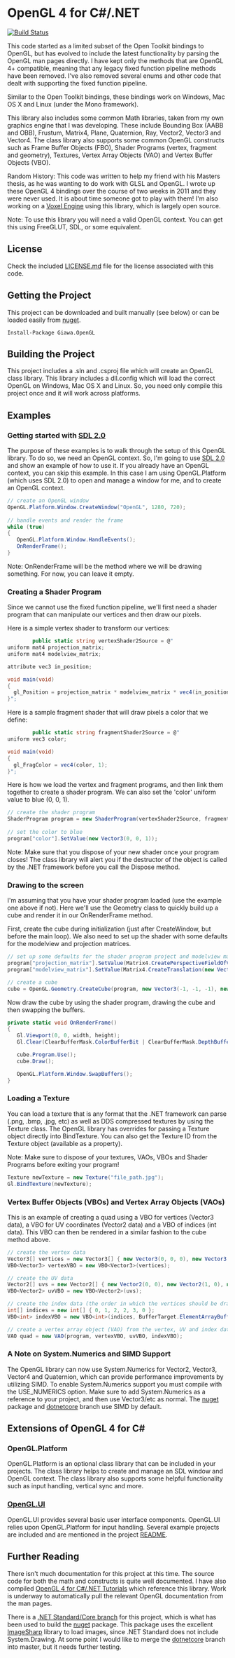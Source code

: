 # OpenGL 4 for C#/.NET
[![Build Status](https://travis-ci.org/giawa/opengl4csharp.svg?branch=master)](https://travis-ci.org/giawa/opengl4csharp)

This code started as a limited subset of the Open Toolkit bindings to OpenGL, but has evolved to include the latest functionality by parsing the OpenGL man pages directly.  I have kept only the methods that are OpenGL 4+ compatible, meaning that any legacy fixed function pipeline methods have been removed.  I've also removed several enums and other code that dealt with supporting the fixed function pipeline.

Similar to the Open Toolkit bindings, these bindings work on Windows, Mac OS X and Linux (under the Mono framework).

This library also includes some common Math libraries, taken from my own graphics engine that I was developing.  These include Bounding Box (AABB and OBB), Frustum, Matrix4, Plane, Quaternion, Ray, Vector2, Vector3 and Vector4.  The class library also supports some common OpenGL constructs such as Frame Buffer Objects (FBO), Shader Programs (vertex, fragment and geometry), Textures, Vertex Array Objects (VAO) and Vertex Buffer Objects (VBO).

Random History:  This code was written to help my friend with his Masters thesis, as he was wanting to do work with GLSL and OpenGL.  I wrote up these OpenGL 4 bindings over the course of two weeks in 2011 and they were never used.  It is about time someone got to play with them!  I'm also working on a [Voxel Engine](http://www.giawa.com) using this library, which is largely open source.

Note:  To use this library you will need a valid OpenGL context.  You can get this using FreeGLUT, SDL, or some equivalent.

## License
Check the included [LICENSE.md](https://github.com/giawa/opengl4csharp/blob/master/LICENSE.md) file for the license associated with this code.

## Getting the Project
This project can be downloaded and built manually (see below) or can be loaded easily from [nuget](https://www.nuget.org/packages/Giawa.OpenGL/).

```
Install-Package Giawa.OpenGL
```

## Building the Project
This project includes a .sln and .csproj file which will create an OpenGL class library.  This library includes a dll.config which will load the correct OpenGL on Windows, Mac OS X and Linux.  So, you need only compile this project once and it will work across platforms.

## Examples

### Getting started with [SDL 2.0](https://www.libsdl.org/download-2.0.php)

The purpose of these examples is to walk through the setup of this OpenGL library.  To do so, we need an OpenGL context.  So, I'm going to use [SDL 2.0](https://www.libsdl.org/download-2.0.php) and show an example of how to use it.  If you already have an OpenGL context, you can skip this example.  In this case I am using OpenGL.Platform (which uses SDL 2.0) to open and manage a window for me, and to create an OpenGL context.

```csharp
// create an OpenGL window
OpenGL.Platform.Window.CreateWindow("OpenGL", 1280, 720);
   
// handle events and render the frame
while (true)
{
   OpenGL.Platform.Window.HandleEvents();
   OnRenderFrame();
}
```

Note:  OnRenderFrame will be the method where we will be drawing something.  For now, you can leave it empty.

### Creating a Shader Program

Since we cannot use the fixed function pipeline, we'll first need a shader program that can manipulate our vertices and then draw our pixels.

Here is a simple vertex shader to transform our vertices:

```csharp
        public static string vertexShader2Source = @"
uniform mat4 projection_matrix;
uniform mat4 modelview_matrix;

attribute vec3 in_position;

void main(void)
{
  gl_Position = projection_matrix * modelview_matrix * vec4(in_position, 1);
}";
```

Here is a sample fragment shader that will draw pixels a color that we define:

```csharp
        public static string fragmentShader2Source = @"
uniform vec3 color;

void main(void)
{
  gl_FragColor = vec4(color, 1);
}";
```

Here is how we load the vertex and fragment programs, and then link them together to create a shader program.  We can also set the 'color' uniform value to blue (0, 0, 1).

```csharp
// create the shader program
ShaderProgram program = new ShaderProgram(vertexShader2Source, fragmentShader2Source);
        
// set the color to blue
program["color"].SetValue(new Vector3(0, 0, 1));
```

Note:  Make sure that you dispose of your new shader once your program closes!  The class library will alert you if the destructor of the object is called by the .NET framework before you call the Dispose method.

### Drawing to the screen

I'm assuming that you have your shader program loaded (use the example one above if not).  Here we'll use the Geometry class to quickly build up a cube and render it in our OnRenderFrame method.

First, create the cube during initialization (just after CreateWindow, but before the main loop).  We also need to set up the shader with some defaults for the modelview and projection matrices.

```csharp
// set up some defaults for the shader program project and modelview matrices
program["projection_matrix"].SetValue(Matrix4.CreatePerspectiveFieldOfView(0.45f, (float)width / height, 0.1f, 1000f));
program["modelview_matrix"].SetValue(Matrix4.CreateTranslation(new Vector3(2, 2, -10)) * Matrix4.CreateRotation(new Vector3(1, -1, 0), 0.2f));

// create a cube
cube = OpenGL.Geometry.CreateCube(program, new Vector3(-1, -1, -1), new Vector3(1, 1, 1));
```

Now draw the cube by using the shader program, drawing the cube and then swapping the buffers.

```csharp
private static void OnRenderFrame()
{
   Gl.Viewport(0, 0, width, height);
   Gl.Clear(ClearBufferMask.ColorBufferBit | ClearBufferMask.DepthBufferBit);

   cube.Program.Use();
   cube.Draw();

   OpenGL.Platform.Window.SwapBuffers();
}
```

### Loading a Texture

You can load a texture that is any format that the .NET framework can parse (.png, .bmp, .jpg, etc) as well as DDS compressed textures by using the Texture class.  The OpenGL library has overrides for passing a Texture object directly into BindTexture.  You can also get the Texture ID from the Texture object (available as a property).

Note:  Make sure to dispose of your textures, VAOs, VBOs and Shader Programs before exiting your program!

```csharp
Texture newTexture = new Texture("file_path.jpg");
Gl.BindTexture(newTexture);
```

### Vertex Buffer Objects (VBOs) and Vertex Array Objects (VAOs)

This is an example of creating a quad using a VBO for vertices (Vector3 data), a VBO for UV coordinates (Vector2 data) and a VBO of indices (int data).  This VBO can then be rendered in a similar fashion to the cube method above.

```csharp
// create the vertex data
Vector3[] vertices = new Vector3[] { new Vector3(0, 0, 0), new Vector3(1, 0, 0), new Vector3(1, 1, 0), new Vector3(0, 1, 0) };
VBO<Vector3> vertexVBO = new VBO<Vector3>(vertices);

// create the UV data
Vector2[] uvs = new Vector2[] { new Vector2(0, 0), new Vector2(1, 0), new Vector2(1, 1), new Vector2(0, 1) };
VBO<Vector2> uvVBO = new VBO<Vector2>(uvs);

// create the index data (the order in which the vertices should be drawn in groups of 3 to form triangles)
int[] indices = new int[] { 0, 1, 2, 2, 3, 0 };
VBO<int> indexVBO = new VBO<int>(indices, BufferTarget.ElementArrayBuffer, BufferUsageHint.StaticRead);

// create a vertex array object (VAO) from the vertex, UV and index data
VAO quad = new VAO(program, vertexVBO, uvVBO, indexVBO);
```

### A Note on System.Numerics and SIMD Support

The OpenGL library can now use System.Numerics for Vector2, Vector3, Vector4 and Quaternion, which can provide performance improvements by utilizing SIMD.  To enable System.Numerics support you must compile with the USE_NUMERICS option.  Make sure to add System.Numerics as a reference to your project, and then use Vector3/etc as normal.  The [nuget](https://www.nuget.org/packages/Giawa.OpenGL/) package and [dotnetcore](https://github.com/giawa/opengl4csharp/tree/dotnetcore) branch use SIMD by default.

## Extensions of OpenGL 4 for C#

### OpenGL.Platform

OpenGL.Platform is an optional class library that can be included in your projects.  The class library helps to create and manage an SDL window and OpenGL context.  The class library also supports some helpful functionality such as input handling, vertical sync and more.

### [OpenGL.UI](https://github.com/giawa/gui4opengl4csharp)

OpenGL.UI provides several basic user interface components.  OpenGL.UI relies upon OpenGL.Platform for input handling.  Several example projects are included and are mentioned in the project [README](https://github.com/giawa/gui4opengl4csharp/blob/master/README.md).

## Further Reading
There isn't much documentation for this project at this time.  The source code for both the math and constructs is quite well documented.  I have also compiled [OpenGL 4 for C#/.NET Tutorials](https://github.com/giawa/opengl4tutorials) which reference this library.  Work is underway to automatically pull the relevant OpenGL documentation from the man pages.

There is a [.NET Standard/Core branch](https://github.com/giawa/opengl4csharp/tree/dotnetcore) for this project, which is what has been used to build the [nuget](https://www.nuget.org/packages/Giawa.OpenGL/) package.  This package uses the excellent [ImageSharp](https://github.com/JimBobSquarePants/ImageSharp) library to load images, since .NET Standard does not include System.Drawing.  At some point I would like to merge the [dotnetcore](https://github.com/giawa/opengl4csharp/tree/dotnetcore) branch into master, but it needs further testing.